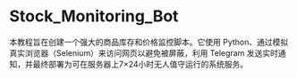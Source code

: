 # Stock_Monitoring_Bot
本教程旨在创建一个强大的商品库存和价格监控脚本。它使用 Python、通过模拟真实浏览器（Selenium）来访问网页以避免被屏蔽，利用 Telegram 发送实时通知，并最终部署为可在服务器上7×24小时无人值守运行的系统服务。

